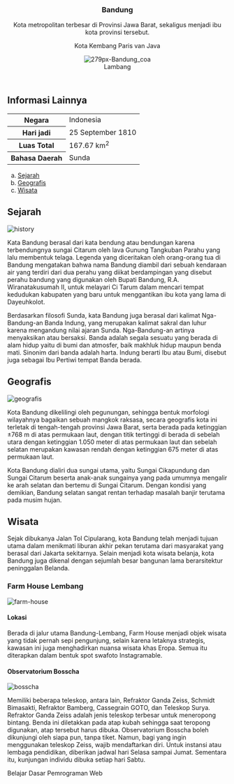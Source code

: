 <!DOCTYPE html>
<html lang="en">
<title>Kota Bandung</title>
<link rel="stylesheet" href="/storage/sdcard0/web dasar/styles/style.css/style.css">
</div>
</hea>
<body>  
<main>
<aside>
<article class="profile card" class="card">
<header>
<div class="jumbotron">
<h1>Bandung</h1>
<p>Kota metropolitan terbesar di Provinsi Jawa Barat, sekaligus menjadi ibu kota provinsi tersebut.</p>
</div>
<figure>

<p>Kota Kembang Paris van Java</p>
<img src="/storage/sdcard0/web dasar/279px-Bandung_coa.png" alt="279px-Bandung_coa">
<figcaption>Lambang</figcaption>
</figure>
</article>
</aside>
<section>
<h2>Informasi Lainnya</h2>
<table>
<tr>
<th>Negara</th>
<td>Indonesia</td>
</tr>
<tr>
<th>Hari jadi</th>
<td>25 September 1810</td>
</tr>
<tr>
<th>Luas Total</th>
<td>167.67 km<sup>2</sup></td>
</tr>
<tr>
<th>Bahasa Daerah</th>
<td>Sunda</td>
</tr>
</table>
</section>
<nav>
<ol type="a">
<li><a href="#">Sejarah</a></li>
<li><a href="#">Geografis</a></li>
<li><a href="#">Wisata</a></li>
</ul>
</nav>
</header>
<div id="content">
<article id="Sejarah" class="card">
<h2 id="Sejarah">Sejarah</h2>
<img src="/storage/sdcard0/web dasar/history.jpg" class="featured-image" alt="history">
<p>Kata Bandung berasal dari kata bendung atau bendungan karena terbendungnya sungai Citarum oleh lava Gunung Tangkuban Parahu yang lalu membentuk telaga. Legenda yang diceritakan oleh orang-orang tua di Bandung mengatakan bahwa nama Bandung diambil dari sebuah kendaraan air yang terdiri dari dua perahu yang diikat berdampingan yang disebut perahu bandung yang digunakan oleh Bupati Bandung, R.A. Wiranatakusumah II, untuk melayari Ci Tarum dalam mencari tempat kedudukan kabupaten yang baru untuk menggantikan ibu kota yang lama di Dayeuhkolot.</p>

<p>Berdasarkan filosofi Sunda, kata Bandung juga berasal dari kalimat Nga-Bandung-an Banda Indung, yang merupakan kalimat sakral dan luhur karena mengandung nilai ajaran Sunda. Nga-Bandung-an artinya menyaksikan atau bersaksi. Banda adalah segala sesuatu yang berada di alam hidup yaitu di bumi dan atmosfer, baik makhluk hidup maupun benda mati. Sinonim dari banda adalah harta. Indung berarti Ibu atau Bumi, disebut juga sebagai Ibu Pertiwi tempat Banda berada.</p>
</article>
<article id="Geografis" class="card">
<h2 id="Geografis">Geografis</h2>
<img src="/storage/sdcard0/web dasar/geografis.jpg" class="featured-image" alt="geografis">
<p>Kota Bandung dikelilingi oleh pegunungan, sehingga bentuk morfologi wilayahnya bagaikan sebuah mangkok raksasa, secara geografis kota ini terletak di tengah-tengah provinsi Jawa Barat, serta berada pada ketinggian ±768 m di atas permukaan laut, dengan titik tertinggi di berada di sebelah utara dengan ketinggian 1.050 meter di atas permukaan laut dan sebelah selatan merupakan kawasan rendah dengan ketinggian 675 meter di atas permukaan laut.</p>

<p>Kota Bandung dialiri dua sungai utama, yaitu Sungai Cikapundung dan Sungai Citarum beserta anak-anak sungainya yang pada umumnya mengalir ke arah selatan dan bertemu di Sungai Citarum. Dengan kondisi yang demikian, Bandung selatan sangat rentan terhadap masalah banjir terutama pada musim hujan.</p>
</article>

<article id="Wisata" class="card">
<h2 id="Wisata">Wisata</h2>
<p>Sejak dibukanya Jalan Tol Cipularang, kota Bandung telah menjadi tujuan utama dalam menikmati liburan akhir pekan terutama dari masyarakat yang berasal dari Jakarta sekitarnya. Selain menjadi kota wisata belanja, kota Bandung juga dikenal dengan sejumlah besar bangunan lama berarsitektur peninggalan Belanda.</p>
</article>
<section>
<article  id="Farm House Lembang" class="card">
<h3 id="Farm House Lembang">Farm House Lembang</h3>
<img src="/storage/sdcard0/web dasar/farm-house.jpg" class="featured-image" alt="farm-house">
</section>
</article>
<section>

<article  id="Lokasi" class="card">
<h4>Lokasi</h4>
<p>Berada di jalur utama Bandung-Lembang, Farm House menjadi objek wisata yang tidak pernah sepi pengunjung, selain karena letaknya strategis, kawasan ini juga menghadirkan nuansa wisata khas Eropa. Semua itu diterapkan dalam bentuk spot swafoto Instagramable.</p>
</section>
</article>

<section>
<article id="Observatorium Bosscha" class="card">
<h4 id="Observatorium Bosscha">Observatorium Bosscha</h4>
<img  src="/storage/sdcard0/web dasar/bosscha.jpg" class="featured-image" alt="bosscha">
<p>Memiliki beberapa teleskop, antara lain, Refraktor Ganda Zeiss, Schmidt Bimasakti, Refraktor Bamberg, Cassegrain GOTO, dan Teleskop Surya. Refraktor Ganda Zeiss adalah jenis teleskop terbesar untuk meneropong bintang. Benda ini diletakkan pada atap kubah sehingga saat teropong digunakan, atap tersebut harus dibuka. Observatorium Bosscha boleh dikunjungi oleh siapa pun, tanpa tiket. Namun, bagi yang ingin menggunakan teleskop Zeiss, wajib mendaftarkan diri. Untuk instansi atau lembaga pendidikan, diberikan jadwal hari Selasa sampai Jumat. Sementara itu, kunjungan individu dibuka setiap hari Sabtu.</p>
</section>
</article>
</main>
</div>
<footer>
<p>Belajar Dasar Pemrograman Web</p>
</footer>

</body>
</figure>
</html>

